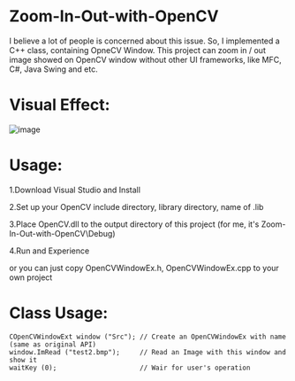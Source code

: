 # Zoom-In-Out-with-OpenCV

I believe a lot of people is concerned about this issue. So, I implemented a C++ class, containing OpneCV Window.
This project can zoom in / out image showed on OpenCV window without other UI frameworks, like MFC, C#, Java Swing and etc.

# Visual Effect:

![image](https://github.com/DennisLiu1993/Zoom-In-Out-with-OpenCV/blob/main/ZoomInOut.gif)

# Usage:

1.Download Visual Studio and Install

2.Set up your OpenCV include directory, library directory, name of .lib

3.Place OpenCV.dll to the output directory of this project (for me, it's Zoom-In-Out-with-OpenCV\\Debug)

4.Run and Experience

or you can just copy OpenCVWindowEx.h, OpenCVWindowEx.cpp to your own project

# Class Usage:

```
COpenCVWindowExt window ("Src"); // Create an OpenCVWindowEx with name (same as original API)
window.ImRead ("test2.bmp");     // Read an Image with this window and show it
waitKey (0);                     // Wair for user's operation
```
